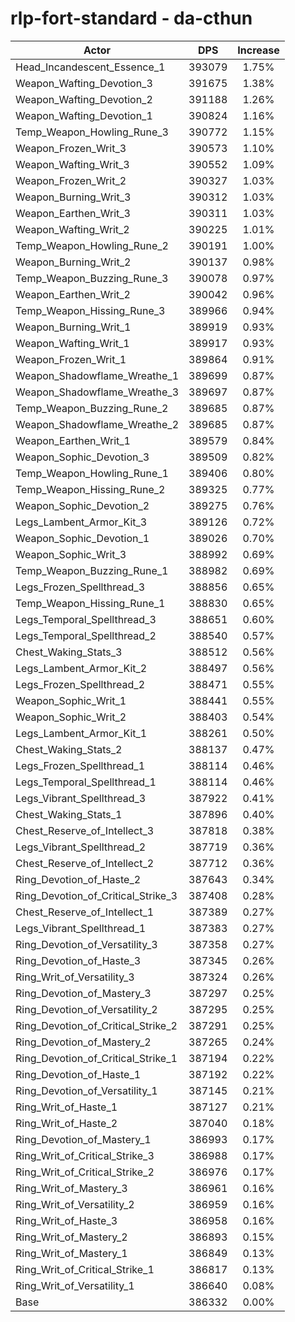 # rlp-fort-standard - da-cthun
| Actor | DPS | Increase |
|---|:---:|:---:|
|Head_Incandescent_Essence_1|393079|1.75%|
|Weapon_Wafting_Devotion_3|391675|1.38%|
|Weapon_Wafting_Devotion_2|391188|1.26%|
|Weapon_Wafting_Devotion_1|390824|1.16%|
|Temp_Weapon_Howling_Rune_3|390772|1.15%|
|Weapon_Frozen_Writ_3|390573|1.10%|
|Weapon_Wafting_Writ_3|390552|1.09%|
|Weapon_Frozen_Writ_2|390327|1.03%|
|Weapon_Burning_Writ_3|390312|1.03%|
|Weapon_Earthen_Writ_3|390311|1.03%|
|Weapon_Wafting_Writ_2|390225|1.01%|
|Temp_Weapon_Howling_Rune_2|390191|1.00%|
|Weapon_Burning_Writ_2|390137|0.98%|
|Temp_Weapon_Buzzing_Rune_3|390078|0.97%|
|Weapon_Earthen_Writ_2|390042|0.96%|
|Temp_Weapon_Hissing_Rune_3|389966|0.94%|
|Weapon_Burning_Writ_1|389919|0.93%|
|Weapon_Wafting_Writ_1|389917|0.93%|
|Weapon_Frozen_Writ_1|389864|0.91%|
|Weapon_Shadowflame_Wreathe_1|389699|0.87%|
|Weapon_Shadowflame_Wreathe_3|389697|0.87%|
|Temp_Weapon_Buzzing_Rune_2|389685|0.87%|
|Weapon_Shadowflame_Wreathe_2|389685|0.87%|
|Weapon_Earthen_Writ_1|389579|0.84%|
|Weapon_Sophic_Devotion_3|389509|0.82%|
|Temp_Weapon_Howling_Rune_1|389406|0.80%|
|Temp_Weapon_Hissing_Rune_2|389325|0.77%|
|Weapon_Sophic_Devotion_2|389275|0.76%|
|Legs_Lambent_Armor_Kit_3|389126|0.72%|
|Weapon_Sophic_Devotion_1|389026|0.70%|
|Weapon_Sophic_Writ_3|388992|0.69%|
|Temp_Weapon_Buzzing_Rune_1|388982|0.69%|
|Legs_Frozen_Spellthread_3|388856|0.65%|
|Temp_Weapon_Hissing_Rune_1|388830|0.65%|
|Legs_Temporal_Spellthread_3|388651|0.60%|
|Legs_Temporal_Spellthread_2|388540|0.57%|
|Chest_Waking_Stats_3|388512|0.56%|
|Legs_Lambent_Armor_Kit_2|388497|0.56%|
|Legs_Frozen_Spellthread_2|388471|0.55%|
|Weapon_Sophic_Writ_1|388441|0.55%|
|Weapon_Sophic_Writ_2|388403|0.54%|
|Legs_Lambent_Armor_Kit_1|388261|0.50%|
|Chest_Waking_Stats_2|388137|0.47%|
|Legs_Frozen_Spellthread_1|388114|0.46%|
|Legs_Temporal_Spellthread_1|388114|0.46%|
|Legs_Vibrant_Spellthread_3|387922|0.41%|
|Chest_Waking_Stats_1|387896|0.40%|
|Chest_Reserve_of_Intellect_3|387818|0.38%|
|Legs_Vibrant_Spellthread_2|387719|0.36%|
|Chest_Reserve_of_Intellect_2|387712|0.36%|
|Ring_Devotion_of_Haste_2|387643|0.34%|
|Ring_Devotion_of_Critical_Strike_3|387408|0.28%|
|Chest_Reserve_of_Intellect_1|387389|0.27%|
|Legs_Vibrant_Spellthread_1|387383|0.27%|
|Ring_Devotion_of_Versatility_3|387358|0.27%|
|Ring_Devotion_of_Haste_3|387345|0.26%|
|Ring_Writ_of_Versatility_3|387324|0.26%|
|Ring_Devotion_of_Mastery_3|387297|0.25%|
|Ring_Devotion_of_Versatility_2|387295|0.25%|
|Ring_Devotion_of_Critical_Strike_2|387291|0.25%|
|Ring_Devotion_of_Mastery_2|387265|0.24%|
|Ring_Devotion_of_Critical_Strike_1|387194|0.22%|
|Ring_Devotion_of_Haste_1|387192|0.22%|
|Ring_Devotion_of_Versatility_1|387145|0.21%|
|Ring_Writ_of_Haste_1|387127|0.21%|
|Ring_Writ_of_Haste_2|387040|0.18%|
|Ring_Devotion_of_Mastery_1|386993|0.17%|
|Ring_Writ_of_Critical_Strike_3|386988|0.17%|
|Ring_Writ_of_Critical_Strike_2|386976|0.17%|
|Ring_Writ_of_Mastery_3|386961|0.16%|
|Ring_Writ_of_Versatility_2|386959|0.16%|
|Ring_Writ_of_Haste_3|386958|0.16%|
|Ring_Writ_of_Mastery_2|386893|0.15%|
|Ring_Writ_of_Mastery_1|386849|0.13%|
|Ring_Writ_of_Critical_Strike_1|386817|0.13%|
|Ring_Writ_of_Versatility_1|386640|0.08%|
|Base|386332|0.00%|
